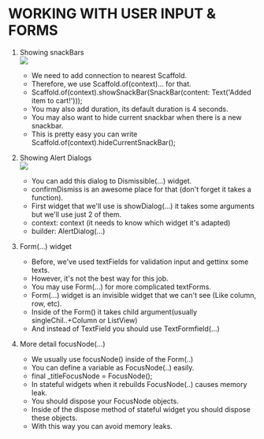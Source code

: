 # WORKING WITH USER INPUT & FORMS

1. Showing snackBars  
    ![][snackBar]
    * We need to add connection to nearest Scaffold.
    * Therefore, we use Scaffold.of(context)... for that.
    * Scaffold.of(context).showSnackBar(SnackBar(content: Text('Added item to cart!')));
    * You may also add duration, its default duration is 4 seconds.
    * You may also want to hide current snackbar when there is a new snackbar.
    * This is pretty easy you can write Scaffold.of(context).hideCurrentSnackBar();
    
2. Showing Alert Dialogs  
    ![][showDialog]
    * You can add this dialog to Dismissible(...) widget.
    * confirmDismiss is an awesome place for that (don't forget it takes a function).
    * First widget that we'll use is showDialog(...) it takes some arguments but we'll use just 2 of them.
    * context: context (it needs to know which widget it's adapted)
    * builder: AlertDialog(...)
3. Form(...) widget
    * Before, we've used textFields for validation input and gettinx some texts.
    * However, it's not the best way for this job.
    * You may use Form(...) for more complicated textForms.
    * Form(...) widget is an invisible widget that we can't see (Like column, row, etc). 
    * Inside of the Form() it takes child argument(usually singleChil..+Column or ListView)
    * And instead of TextField you should use TextFormfield(...)

4. More detail focusNode(...)
    * We usually use focusNode() inside of the Form(..)
    * You can define a variable as FocusNode(..) easily.
    * final _titleFocusNode = FocusNode();
    * In stateful widgets when it rebuilds FocusNode(..) causes memory leak.
    * You should dispose your FocusNode objects.
    * Inside of the dispose method of stateful widget you should dispose these objects.
    * With this way you can avoid memory leaks.


[snackBar]: https://blog.iamsuleiman.com/wp-content/uploads/2017/01/snackbar_header.png
[showDialog]: https://newcodingera.com/wp-content/uploads/2019/09/custom-%E2%80%93-1@2x.jpg
